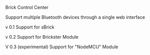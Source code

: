 Brick Control Center

Support multiple Bluetooth devices through a single web interface

v 0.1 Support for sBrick

v 0.2 Support for Brickster Module

V 0.3 (experimental) Support for "NodeMCU" Module
